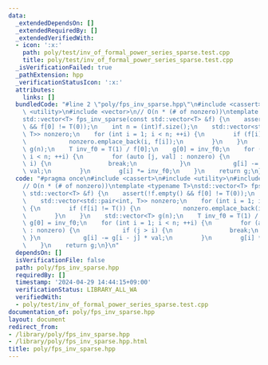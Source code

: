 ```yaml
---
data:
  _extendedDependsOn: []
  _extendedRequiredBy: []
  _extendedVerifiedWith:
  - icon: ':x:'
    path: poly/test/inv_of_formal_power_series_sparse.test.cpp
    title: poly/test/inv_of_formal_power_series_sparse.test.cpp
  _isVerificationFailed: true
  _pathExtension: hpp
  _verificationStatusIcon: ':x:'
  attributes:
    links: []
  bundledCode: "#line 2 \"poly/fps_inv_sparse.hpp\"\n#include <cassert>\n#include\
    \ <utility>\n#include <vector>\n// O(n * (# of nonzero))\ntemplate <typename T>\n\
    std::vector<T> fps_inv_sparse(const std::vector<T> &f) {\n    assert(!f.empty()\
    \ && f[0] != T(0));\n    int n = (int)f.size();\n    std::vector<std::pair<int,\
    \ T>> nonzero;\n    for (int i = 1; i < n; ++i) {\n        if (f[i] != T()) {\n\
    \            nonzero.emplace_back(i, f[i]);\n        }\n    }\n    std::vector<T>\
    \ g(n);\n    T inv_f0 = T(1) / f[0];\n    g[0] = inv_f0;\n    for (int i = 1;\
    \ i < n; ++i) {\n        for (auto [j, val] : nonzero) {\n            if (j >\
    \ i) {\n                break;\n            }\n            g[i] -= g[i - j] *\
    \ val;\n        }\n        g[i] *= inv_f0;\n    }\n    return g;\n}\n"
  code: "#pragma once\n#include <cassert>\n#include <utility>\n#include <vector>\n\
    // O(n * (# of nonzero))\ntemplate <typename T>\nstd::vector<T> fps_inv_sparse(const\
    \ std::vector<T> &f) {\n    assert(!f.empty() && f[0] != T(0));\n    int n = (int)f.size();\n\
    \    std::vector<std::pair<int, T>> nonzero;\n    for (int i = 1; i < n; ++i)\
    \ {\n        if (f[i] != T()) {\n            nonzero.emplace_back(i, f[i]);\n\
    \        }\n    }\n    std::vector<T> g(n);\n    T inv_f0 = T(1) / f[0];\n   \
    \ g[0] = inv_f0;\n    for (int i = 1; i < n; ++i) {\n        for (auto [j, val]\
    \ : nonzero) {\n            if (j > i) {\n                break;\n           \
    \ }\n            g[i] -= g[i - j] * val;\n        }\n        g[i] *= inv_f0;\n\
    \    }\n    return g;\n}\n"
  dependsOn: []
  isVerificationFile: false
  path: poly/fps_inv_sparse.hpp
  requiredBy: []
  timestamp: '2024-04-29 14:44:15+09:00'
  verificationStatus: LIBRARY_ALL_WA
  verifiedWith:
  - poly/test/inv_of_formal_power_series_sparse.test.cpp
documentation_of: poly/fps_inv_sparse.hpp
layout: document
redirect_from:
- /library/poly/fps_inv_sparse.hpp
- /library/poly/fps_inv_sparse.hpp.html
title: poly/fps_inv_sparse.hpp
---
```

